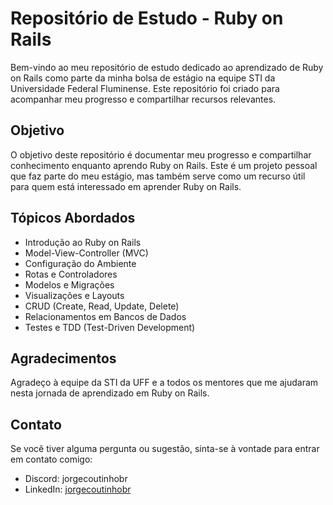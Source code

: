 # Repositório de Estudo - Ruby on Rails

Bem-vindo ao meu repositório de estudo dedicado ao aprendizado de Ruby on Rails como parte da minha bolsa de estágio na equipe STI da Universidade Federal Fluminense. Este repositório foi criado para acompanhar meu progresso e compartilhar recursos relevantes.

## Objetivo

O objetivo deste repositório é documentar meu progresso e compartilhar conhecimento enquanto aprendo Ruby on Rails. Este é um projeto pessoal que faz parte do meu estágio, mas também serve como um recurso útil para quem está interessado em aprender Ruby on Rails.

## Tópicos Abordados

- Introdução ao Ruby on Rails
- Model-View-Controller (MVC)
- Configuração do Ambiente
- Rotas e Controladores
- Modelos e Migrações
- Visualizações e Layouts
- CRUD (Create, Read, Update, Delete)
- Relacionamentos em Bancos de Dados
- Testes e TDD (Test-Driven Development)

## Agradecimentos

Agradeço à equipe da STI da UFF e a todos os mentores que me ajudaram nesta jornada de aprendizado em Ruby on Rails.

## Contato

Se você tiver alguma pergunta ou sugestão, sinta-se à vontade para entrar em contato comigo:

- Discord: jorgecoutinhobr
- LinkedIn: [jorgecoutinhobr](https://www.linkedin.com/in/jorgecoutinhobr/)



